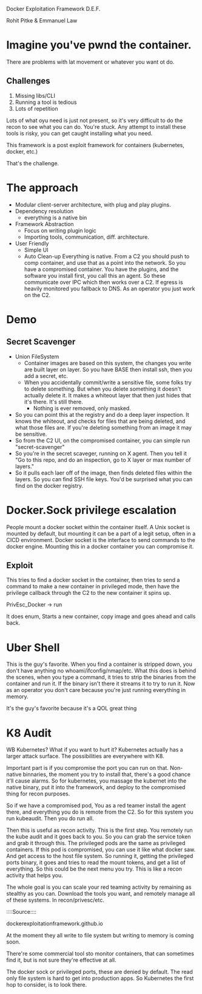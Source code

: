 
Docker Exploitation Framework D.E.F.

Rohit Pitke & Emmanuel Law

# Imagine you've pwnd the container.

There are problems with lat movement or whatever you want ot do.

## Challenges
1. Missing libs/CLI
2. Running a tool is tedious
3. Lots of repetition

Lots of what oyu need is just not present, so it's very difficult to do the recon to see what you can do.  You're stuck.  Any attempt to install these tools is risky, you can get caught installing what you need.

This framework is a post exploit framework for containers (kubernetes, docker, etc.)

That's the challenge. 

# The approach

- Modular client-server architecture, with plug and play plugins.
- Dependency resolution
	- everything is a native bin
- Framework Abstraction
	- Focus on writing plugin logic
	- Importing tools, communication, diff. architecture.
- User Friendly
	- Simple UI
	- Auto Clean-up
Everything is native.  From a C2 you should push to comp container, and use that as a point into the network. 
So you have a compromised container. You have the plugins, and the software you install first, you call this an agent. So these communicate over IPC which then works over a C2. 
If egress is heavily monitored you fallback to DNS.
As an operator you just work on the C2.

# Demo

## Secret Scavenger
- Union FileSystem
	- Container images are based on this system, the changes you write are built layer on layer.  So you have BASE then install ssh, then you add a secret, etc. 
	- When you accidentally commit/write a sensitive file, some folks try to delete something.  But when you delete something it doesn't actually delete it. It makes a whiteout layer that then just hides that it's there. It's still there. 
		- Nothing is ever removed, only masked.  
- So you can point this at the registry and do a deep layer inspection.  It knows the whiteout, and checks for files that are being deleted, and what those files are.  If you're deleting something from an image it may be sensitive. 
- So from the C2 UI, on the compromised container, you can simple run "secret-scavenger"
- So you're in the secret scaveger, running on X agent.  Then you tell it "Go to this repo, and do an inspection, go to X layer or max number of layers."
- So it pulls each laer off of the image, then finds deleted files within the layers. So you can find SSH file keys.   You'd be surprised what you can find on the docker registry.

# Docker.Sock privilege escalation

People mount a docker socket within the container itself.
A Unix socket is mounted by default, but mounting it can be a part of a legit setup, often in a CICD environment.
Docker socket is the interface to send commands to the docker engine.
Mounting this in a docker container you can compromise it. 

## Exploit
This tries to find a docker socket in the container, then tries to send a command to make a new container in privileged mode, then have the privilege callback through the C2 to the new container it spins up.

PrivEsc_Docker -> run

It does enum, Starts a new container, copy image and goes ahead and calls back.  

# Uber Shell

This is the guy's favorite. 
When you find a container is stripped down, you don't have anything no whoami/ifconfig/nmap/etc.  What this does is behind the scenes, when you type a command, it tries to strip the binaries from the container and run it. 
If the binary isn't there it streams it to try to run it.  Now as an operator you don't care because you're just running everything in memory.

It's the guy's favorite because it's a QOL great thing


# K8 Audit 

WB Kubernetes? What if you want to hurt it?
Kubernetes actually has a larger attack surface.   The possibilities are everywhere with K8.

Important part is if you compromise the port you can run on that.  Non-native binnaries, the moment you try to install that, there's a good chance it'll cause alarms.  So for kubernetes, you massage the kubernet into the native binary, put it into the framework, and deploy to the compromised thing for recon purposes.

So if we have a compromised pod, You as a red teamer install the agent there, and everything you do is remote from the C2.
So for this system you run kubeaudit.  Then you do run all.

Then this is useful as recon activity.  This is the first step. You remotely run the kube audit and it goes back to you. So you can grab the service token and grab it through this.  The privileged pods are the same as privileged containers.  If this pod is compromised, you can use it like what docker saw.  And get access to the host file system.  So running it, getting the privileged ports binary, it goes and tries to read the mount tokens, and get a list of everything.  So this could be the next menu you try.  This is like a recon activity that helps you. 

The whole goal is you can scale your red teaming activity by remaining as stealthy as you can. Download the tools you want, and remotely manage all of these systems.  In recon/privesc/etc.


::::Source::::

dockerexploitationframework.github.io


At the moment they all write to file system but writing to memory is coming soon.

There're some commercial tool sto monitor containers, that can sometimes find it, but is not sure they're effective at all.

The docker sock or privileged ports, these are denied by default. The read only file system is hard to get into production apps. So Kubernetes the first hop to consider, is to look there. 

